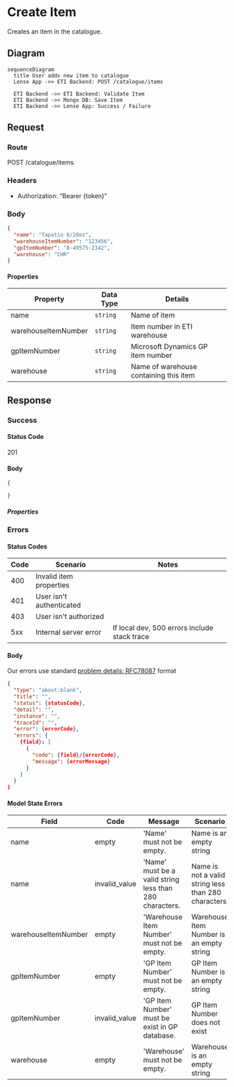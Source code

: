 # Create Item

Creates an item in the catalogue.

## Diagram

```mermaid
sequenceDiagram
  title User adds new item to catalogue
  Lense App ->> ETI Backend: POST /catalogue/items

  ETI Backend ->> ETI Backend: Validate Item
  ETI Backend ->> Mongo DB: Save Item
  ETI Backend ->> Lense App: Success / Failure
```

## Request

### Route

POST /catalogue/items

### Headers

- Authorization: "Bearer {token}"

### Body

```json
{
  "name": "Tapatio 6/20oz",
  "warehouseItemNumber": "123456",
  "gpItemNumber": "8-49575-2342",
  "warehouse": "CHR"
}
```

#### Properties

| Property            | Data Type | Details                                |
| ------------------- | --------- | -------------------------------------- |
| name                | `string`  | Name of item                           |
| warehouseItemNumber | `string`  | Item number in ETI warehouse           |
| gpItemNumber        | `string`  | Microsoft Dynamics GP item number      |
| warehouse           | `string`  | Name of warehouse containing this item |

## Response

### Success

#### Status Code

201

#### Body

```json
{

}
```

##### Properties

### Errors

#### Status Codes

| Code | Scenario                 | Notes                                        |
| ---- | ------------------------ | -------------------------------------------- |
| 400  | Invalid item properties  |                                              |
| 401  | User isn't authenticated |                                              |
| 403  | User isn't authorized    |                                              |
| 5xx  | Internal server error    | If local dev, 500 errors include stack trace |

#### Body

Our errors use standard [problem details: RFC78087](https://datatracker.ietf.org/doc/html/rfc7807) format

```json
{
  "type": "about:blank",
  "title": "",
  "status": {statusCode},
  "detail": "",
  "instance": "",
  "traceId": "",
  "error": {errorCode},
  "errors": {
    {field}: [
      {
        "code": {field}/{errorCode},
        "message": {errorMessage}
      }
    ]
  }
}
```

#### Model State Errors

| Field               | Code          | Message                                                 | Scenario                                            | Notes |
| ------------------- | ------------- | ------------------------------------------------------- | --------------------------------------------------- | ----- |
| name                | empty         | 'Name' must not be empty.                               | Name is an empty string                             |       |
| name                | invalid_value | 'Name' must be a valid string less than 280 characters. | Name is not a valid string less than 280 characters |       |
| warehouseItemNumber | empty         | 'Warehouse Item Number' must not be empty.              | Warehouse Item Number is an empty string            |       |
| gpItemNumber        | empty         | 'GP Item Number' must not be empty.                     | GP Item Number is an empty string                   |       |
| gpItemNumber        | invalid_value | 'GP Item Number' must be exist in GP database.          | GP Item Number does not exist                       |       |
| warehouse           | empty         | 'Warehouse' must not be empty.                          | Warehouse is an empty string                        |       |

